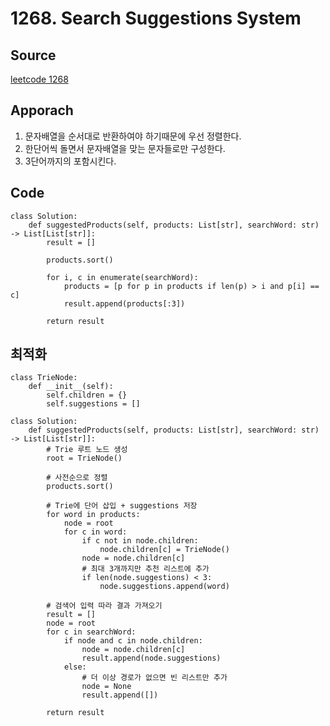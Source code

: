 # 1268. Search Suggestions System

## Source

[leetcode 1268](https://leetcode.com/problems/search-suggestions-system/description/?envType=study-plan-v2&envId=leetcode-75)

## Apporach

1. 문자배열을 순서대로 반환하여야 하기때문에 우선 정렬한다.
2. 한단어씩 돌면서 문자배열을 맞는 문자들로만 구성한다.
3. 3단어까지의 포함시킨다.

## Code

    class Solution:
        def suggestedProducts(self, products: List[str], searchWord: str) -> List[List[str]]:
            result = []

            products.sort()

            for i, c in enumerate(searchWord):
                products = [p for p in products if len(p) > i and p[i] == c]
                result.append(products[:3])

            return result

## 최적화

    class TrieNode:
        def __init__(self):
            self.children = {}
            self.suggestions = []

    class Solution:
        def suggestedProducts(self, products: List[str], searchWord: str) -> List[List[str]]:
            # Trie 루트 노드 생성
            root = TrieNode()

            # 사전순으로 정렬
            products.sort()

            # Trie에 단어 삽입 + suggestions 저장
            for word in products:
                node = root
                for c in word:
                    if c not in node.children:
                        node.children[c] = TrieNode()
                    node = node.children[c]
                    # 최대 3개까지만 추천 리스트에 추가
                    if len(node.suggestions) < 3:
                        node.suggestions.append(word)

            # 검색어 입력 따라 결과 가져오기
            result = []
            node = root
            for c in searchWord:
                if node and c in node.children:
                    node = node.children[c]
                    result.append(node.suggestions)
                else:
                    # 더 이상 경로가 없으면 빈 리스트만 추가
                    node = None
                    result.append([])

            return result
